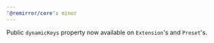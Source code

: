 ```yaml
---
'@remirror/core': minor
---
```


Public `dynamicKeys` property now available on `Extension`'s and `Preset`'s.
